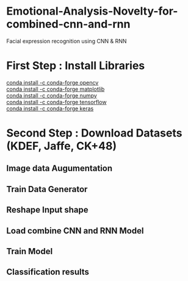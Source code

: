 # Emotional-Analysis-Novelty-for-combined-cnn-and-rnn
Facial expression recognition using CNN  &amp; RNN


# First Step : Install Libraries
[conda install -c conda-forge opencv](https://anaconda.org/conda-forge/opencv)<br/>
[conda install -c conda-forge matplotlib](https://anaconda.org/conda-forge/matplotlib)<br/>
[conda install -c conda-forge numpy](https://anaconda.org/conda-forge/numpy)<br/>
[conda install -c conda-forge tensorflow](https://anaconda.org/conda-forge/tensorflow)<br/>
[conda install -c conda-forge keras](https://anaconda.org/conda-forge/keras)<br/>

# Second Step : Download Datasets (KDEF, Jaffe, CK+48)
## Image data Augumentation
## Train Data Generator
## Reshape Input shape
## Load combine CNN and RNN Model
## Train Model
## Classification results



